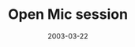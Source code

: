 ---
layout: message
category: message
series: "Go Ahead and Ask"
title: "Open Mic session"
date: 2003-03-22
message_id: 479
---